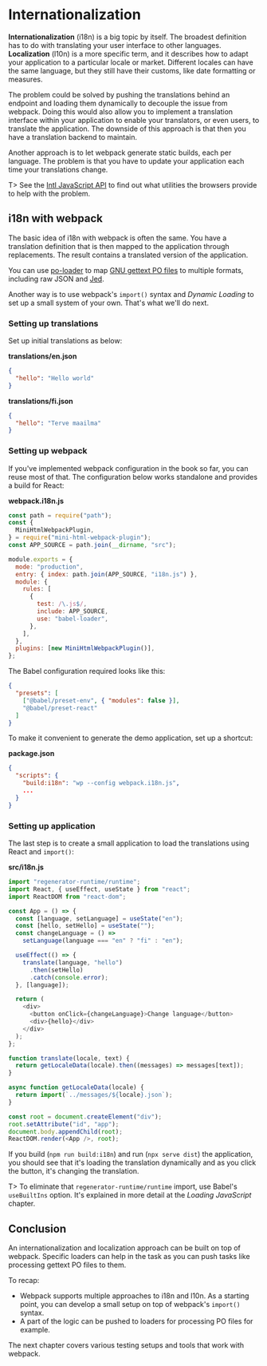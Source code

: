 # Internationalization

**Internationalization** (i18n) is a big topic by itself. The broadest definition has to do with translating your user interface to other languages. **Localization** (l10n) is a more specific term, and it describes how to adapt your application to a particular locale or market. Different locales can have the same language, but they still have their customs, like date formatting or measures.

The problem could be solved by pushing the translations behind an endpoint and loading them dynamically to decouple the issue from webpack. Doing this would also allow you to implement a translation interface within your application to enable your translators, or even users, to translate the application. The downside of this approach is that then you have a translation backend to maintain.

Another approach is to let webpack generate static builds, each per language. The problem is that you have to update your application each time your translations change.

T> See the [Intl JavaScript API](https://developer.mozilla.org/en-US/docs/Web/JavaScript/Reference/Global_Objects/Intl) to find out what utilities the browsers provide to help with the problem.

## i18n with webpack

The basic idea of i18n with webpack is often the same. You have a translation definition that is then mapped to the application through replacements. The result contains a translated version of the application.

You can use [po-loader](https://www.npmjs.com/package/po-loader) to map [GNU gettext PO files](https://www.gnu.org/software/gettext/manual/html_node/PO-Files.html) to multiple formats, including raw JSON and [Jed](https://messageformat.github.io/Jed/).

Another way is to use webpack's `import()` syntax and _Dynamic Loading_ to set up a small system of your own. That's what we'll do next.

### Setting up translations

Set up initial translations as below:

**translations/en.json**

```json
{
  "hello": "Hello world"
}
```

**translations/fi.json**

```json
{
  "hello": "Terve maailma"
}
```

### Setting up webpack

If you've implemented webpack configuration in the book so far, you can reuse most of that. The configuration below works standalone and provides a build for React:

**webpack.i18n.js**

```javascript
const path = require("path");
const {
  MiniHtmlWebpackPlugin,
} = require("mini-html-webpack-plugin");
const APP_SOURCE = path.join(__dirname, "src");

module.exports = {
  mode: "production",
  entry: { index: path.join(APP_SOURCE, "i18n.js") },
  module: {
    rules: [
      {
        test: /\.js$/,
        include: APP_SOURCE,
        use: "babel-loader",
      },
    ],
  },
  plugins: [new MiniHtmlWebpackPlugin()],
};
```

The Babel configuration required looks like this:

```json
{
  "presets": [
    ["@babel/preset-env", { "modules": false }],
    "@babel/preset-react"
  ]
}
```

To make it convenient to generate the demo application, set up a shortcut:

**package.json**

```json
{
  "scripts": {
    "build:i18n": "wp --config webpack.i18n.js",
    ...
  }
}
```

### Setting up application

The last step is to create a small application to load the translations using React and `import()`:

**src/i18n.js**

```javascript
import "regenerator-runtime/runtime";
import React, { useEffect, useState } from "react";
import ReactDOM from "react-dom";

const App = () => {
  const [language, setLanguage] = useState("en");
  const [hello, setHello] = useState("");
  const changeLanguage = () =>
    setLanguage(language === "en" ? "fi" : "en");

  useEffect(() => {
    translate(language, "hello")
      .then(setHello)
      .catch(console.error);
  }, [language]);

  return (
    <div>
      <button onClick={changeLanguage}>Change language</button>
      <div>{hello}</div>
    </div>
  );
};

function translate(locale, text) {
  return getLocaleData(locale).then((messages) => messages[text]);
}

async function getLocaleData(locale) {
  return import(`../messages/${locale}.json`);
}

const root = document.createElement("div");
root.setAttribute("id", "app");
document.body.appendChild(root);
ReactDOM.render(<App />, root);
```

If you build (`npm run build:i18n`) and run (`npx serve dist`) the application, you should see that it's loading the translation dynamically and as you click the button, it's changing the translation.

T> To eliminate that `regenerator-runtime/runtime` import, use Babel's `useBuiltIns` option. It's explained in more detail at the _Loading JavaScript_ chapter.

## Conclusion

An internationalization and localization approach can be built on top of webpack. Specific loaders can help in the task as you can push tasks like processing gettext PO files to them.

To recap:

- Webpack supports multiple approaches to i18n and l10n. As a starting point, you can develop a small setup on top of webpack's `import()` syntax.
- A part of the logic can be pushed to loaders for processing PO files for example.

The next chapter covers various testing setups and tools that work with webpack.
